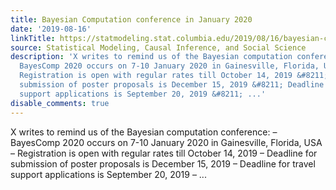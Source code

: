```yaml
---
title: Bayesian Computation conference in January 2020
date: '2019-08-16'
linkTitle: https://statmodeling.stat.columbia.edu/2019/08/16/bayesian-computation-conference-in-january-2020/
source: Statistical Modeling, Causal Inference, and Social Science
description: 'X writes to remind us of the Bayesian computation conference: &#8211;
  BayesComp 2020 occurs on 7-10 January 2020 in Gainesville, Florida, USA &#8211;
  Registration is open with regular rates till October 14, 2019 &#8211; Deadline for
  submission of poster proposals is December 15, 2019 &#8211; Deadline for travel
  support applications is September 20, 2019 &#8211; ...'
disable_comments: true
---
```

X writes to remind us of the Bayesian computation conference: &#8211; BayesComp 2020 occurs on 7-10 January 2020 in Gainesville, Florida, USA &#8211; Registration is open with regular rates till October 14, 2019 &#8211; Deadline for submission of poster proposals is December 15, 2019 &#8211; Deadline for travel support applications is September 20, 2019 &#8211; ...